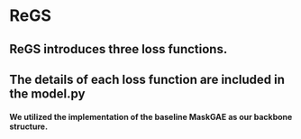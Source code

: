 # ReGS

## ReGS introduces three loss functions.

## The details of each loss function are included in the model.py 
#### We utilized the implementation of the baseline MaskGAE as our backbone structure.
